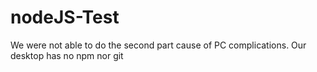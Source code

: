 # nodeJS-Test

We were not able to do the second part cause of PC complications. Our desktop has no npm nor git
